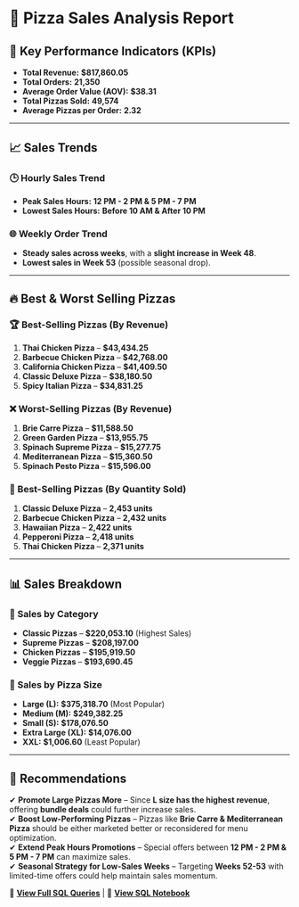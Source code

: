 # 🍕 Pizza Sales Analysis Report

## 📌 Key Performance Indicators (KPIs)
- **Total Revenue:** **$817,860.05**  
- **Total Orders:** **21,350**  
- **Average Order Value (AOV):** **$38.31**  
- **Total Pizzas Sold:** **49,574**  
- **Average Pizzas per Order:** **2.32**  

---

## 📈 Sales Trends
### 🕒 Hourly Sales Trend
- **Peak Sales Hours:** **12 PM - 2 PM & 5 PM - 7 PM**
- **Lowest Sales Hours:** **Before 10 AM & After 10 PM**

### 🌐 Weekly Order Trend
- **Steady sales across weeks**, with a **slight increase in Week 48**.
- **Lowest sales in Week 53** (possible seasonal drop).

---

## 🔥 Best & Worst Selling Pizzas
### 🏆 Best-Selling Pizzas (By Revenue)
1. **Thai Chicken Pizza** – **$43,434.25**  
2. **Barbecue Chicken Pizza** – **$42,768.00**  
3. **California Chicken Pizza** – **$41,409.50**  
4. **Classic Deluxe Pizza** – **$38,180.50**  
5. **Spicy Italian Pizza** – **$34,831.25**  

### ❌ Worst-Selling Pizzas (By Revenue)
1. **Brie Carre Pizza** – **$11,588.50**  
2. **Green Garden Pizza** – **$13,955.75**  
3. **Spinach Supreme Pizza** – **$15,277.75**  
4. **Mediterranean Pizza** – **$15,360.50**  
5. **Spinach Pesto Pizza** – **$15,596.00**  

### 🏅 Best-Selling Pizzas (By Quantity Sold)
1. **Classic Deluxe Pizza** – **2,453 units**  
2. **Barbecue Chicken Pizza** – **2,432 units**  
3. **Hawaiian Pizza** – **2,422 units**  
4. **Pepperoni Pizza** – **2,418 units**  
5. **Thai Chicken Pizza** – **2,371 units**  

---

## 📊 Sales Breakdown
### 🍕 Sales by Category
- **Classic Pizzas** – **$220,053.10** (Highest Sales)  
- **Supreme Pizzas** – **$208,197.00**  
- **Chicken Pizzas** – **$195,919.50**  
- **Veggie Pizzas** – **$193,690.45**  

### 📏 Sales by Pizza Size
- **Large (L):** **$375,318.70** (Most Popular)  
- **Medium (M):** **$249,382.25**  
- **Small (S):** **$178,076.50**  
- **Extra Large (XL):** **$14,076.00**  
- **XXL:** **$1,006.60** (Least Popular)  

---

## 📢 Recommendations
✔ **Promote Large Pizzas More** – Since **L size has the highest revenue**, offering **bundle deals** could further increase sales.  
✔ **Boost Low-Performing Pizzas** – Pizzas like **Brie Carre & Mediterranean Pizza** should be either marketed better or reconsidered for menu optimization.  
✔ **Extend Peak Hours Promotions** – Special offers between **12 PM - 2 PM & 5 PM - 7 PM** can maximize sales.  
✔ **Seasonal Strategy for Low-Sales Weeks** – Targeting **Weeks 52-53** with limited-time offers could help maintain sales momentum.  


📄 **[View Full SQL Queries](SQL_Queries.md)**  | 📓 **[View SQL Notebook](Pizza_Sales_Analysis.ipynb)** 
